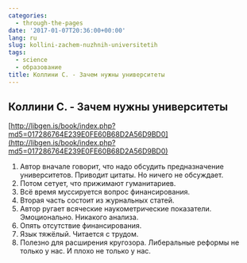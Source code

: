 ```yaml
---
categories:
  - through-the-pages
date: '2017-01-07T20:36:00+00:00'
lang: ru
slug: kollini-zachem-nuzhnih-universitetih
tags:
  - science
  - образование
title: Коллини С. - Зачем нужны университеты
---
```


## Коллини С. - Зачем нужны университеты

[http://libgen.is/book/index.php?md5=017286764E239E0FE60B68D2A56D9BD0](http://libgen.is/book/index.php?md5=017286764E239E0FE60B68D2A56D9BD0)  

<!--more-->

1.  Автор вначале говорит, что надо обсудить предназначение университетов. Приводит цитаты. Но ничего не обсуждает.
2.  Потом сетует, что прижимают гуманитариев.
3.  Всё время муссируется вопрос финансирования.
4.  Вторая часть состоит из журнальных статей.
5.  Автор ругает всяческие наукометрические показатели. Эмоционально. Никакого анализа.
6.  Опять отсутствие финансирования.
7.  Язык тяжёлый. Читается с трудом.
8.  Полезно для расширения кругозора. Либеральные реформы не только у нас. И плохо не только у нас.
